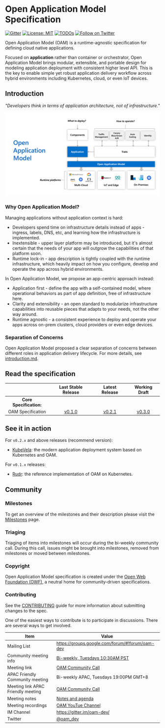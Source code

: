 # Open Application Model Specification

[![Gitter](https://badges.gitter.im/oam-dev/community.svg)](https://gitter.im/oam-devcommunity?utm_source=badge&utm_medium=badge&utm_campaign=pr-badge)
[![License: MIT](https://img.shields.io/badge/License-OWF-yellow)](https://github.com/oam-dev/spec/blob/master/LICENSE)
[![TODOs](https://badgen.net/https/api.tickgit.com/badgen/github.com/oam-dev/spec)](https://www.tickgit.com/browse?repo=github.com/oam-dev/spec)
[![Follow on Twitter](https://img.shields.io/twitter/follow/oam_dev.svg?style=social&logo=twitter)](https://twitter.com/intent/follow?screen_name=oam_dev)

Open Application Model (OAM) is a runtime-agnostic specification for defining cloud native applications.

Focused on **application** rather than container or orchestrator, Open Application Model brings modular, extensible, and portable design for modeling application deployment with consistent higher level API. This is the key to enable simple yet robust application delivery workflow across hybrid environments including Kubernetes, cloud, or even IoT devices.

## Introduction

_"Developers think in terms of application architecture, not of infrastructure."_

![How it works](assets/how-it-works.png)

### Why Open Application Model?

Managing applications without application context is hard:

- Developers spend time on infrastructure details instead of apps - ingress, labels, DNS, etc, and learning how the infrastructure is implemented.
- Inextensible - upper layer platform may be introduced, but it's almost certain that the needs of your app will outgrow the capabilities of that platform soon.
- Runtime lock-in - app description is tightly coupled with the runtime infrastructure, which heavily impact on how you configure, develop and operate the app across hybrid environments.

In Open Application Model, we propose an app-centric approach instead:

- Application first - define the app with a self-contained model, where operational behaviors as part of app definition, free of infrastructure here.
- Clarity and extensibility - an open standard to modularize infrastructure capabilities into reusable pieces that adapts to your needs, not the other way around.
- Runtime agnostic - a consistent experience to deploy and operate your apps across on-prem clusters, cloud providers or even edge devices.

### Separation of Concerns

Open Application Model proposed a clear separation of concerns between different roles in application delivery lifecycle. For more details, see [introduction.md](./introduction.md).

## Read the specification

|                                | Last Stable Release | Latest Release |    Working Draft                  |
| :----------------------------: | :-----------------: | :------------: |:--------------------------------: |
| **Core Specification:**        |                                                                          |
| OAM Specification              | [v0.1.0](https://github.com/oam-dev/spec/releases/tag/v0.1.0) | [v0.2.1](https://github.com/oam-dev/spec/blob/v0.2.1/SPEC_LATEST_STABLE.md) |  [v0.3.0](SPEC.md)  |

## See it in action

For `v0.2.x` and above releases (recommend version):
- [KubeVela](https://github.com/oam-dev/kubevela): the modern application deployment system based on Kubernetes and OAM.

For `v0.1.x` releases:
- [Rudr](https://github.com/oam-dev/rudr): the reference implementation of OAM on Kubernetes.

## Community

### Milestones

To get an overview of the milestones and their description please visit the [Milestones](https://github.com/oam-dev/spec/milestones) page. 

### Triaging 

Triaging of items into milestones will occur during the bi-weekly community call. During this call, issues might be brought into milestones, removed from milestones or moved between milestones. 

### Copyright

Open Application Model specification is created under the [Open Web Foundation (OWF)](https://cloudblogs.microsoft.com/opensource/2019/10/16/announcing-open-application-model/), a neutral home for community-driven specifications.


### Contributing

See the [CONTRIBUTING](CONTRIBUTING.md) guide for more information about submitting changes to the spec.

One of the easiest ways to contribute is to participate in discussions. There are several ways to get involved.

| Item        | Value  |
|---------------------|---|
| Mailing List | https://groups.google.com/forum/#!forum/oam-dev |
| Community meeting info | [Bi-weekly, Tuesdays 10:30AM PST](https://calendar.google.com/event?action=TEMPLATE&tmeid=NWVmbHNlajY2cHVrcjcwc3Bnamw5NHZraWdfMjAyMTAxMjZUMTgzMDAwWiBvYW1kZXYyMDIwQG0&tmsrc=oamdev2020%40gmail.com&scp=ALL) |
| Meeting link | [OAM Community Call](https://us02web.zoom.us/j/88638962723?pwd=MVhCZnNub2t0R3BmMUNEWE9vendLUT09) |
| APAC Friendly Community meeting | Bi-weekly APAC, Tuesdays 19:00PM GMT+8 |
| Meeting link APAC Friendly meeting | [OAM Community Call](https://us02web.zoom.us/j/2804785490?pwd=ZTN4ZU03UTlBZzlmVHIwTndINGM3UT09) |
| Meeting notes| [Notes and agenda](https://docs.google.com/document/d/1nqdFEyULekyksFHtFvgvFAYE-0AMHKoS3RMnaKsarjs) |
| Meeting recordings| [OAM YouTue Channel](https://www.youtube.com/channel/UCSCTHhGI5XJ0SEhDHVakPAA/) |
| IM Channel      | https://gitter.im/oam-dev/ |
| Twitter      | [@oam_dev](https://twitter.com/oam_dev) |

